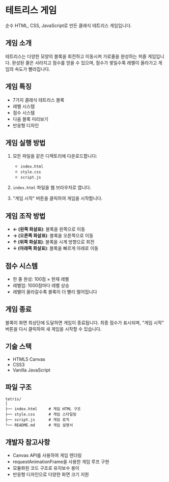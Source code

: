 # 테트리스 게임

순수 HTML, CSS, JavaScript로 만든 클래식 테트리스 게임입니다.

## 게임 소개

테트리스는 다양한 모양의 블록을 회전하고 이동시켜 가로줄을 완성하는 퍼즐 게임입니다. 완성된 줄은 사라지고 점수를 얻을 수 있으며, 점수가 쌓일수록 레벨이 올라가고 게임의 속도가 빨라집니다.

## 게임 특징

- 7가지 클래식 테트리스 블록
- 레벨 시스템
- 점수 시스템
- 다음 블록 미리보기
- 반응형 디자인

## 게임 실행 방법

1. 모든 파일을 같은 디렉토리에 다운로드합니다:
   - `index.html`
   - `style.css`
   - `script.js`

2. `index.html` 파일을 웹 브라우저로 엽니다.

3. "게임 시작" 버튼을 클릭하여 게임을 시작합니다.

## 게임 조작 방법

- **← (왼쪽 화살표)**: 블록을 왼쪽으로 이동
- **→ (오른쪽 화살표)**: 블록을 오른쪽으로 이동
- **↑ (위쪽 화살표)**: 블록을 시계 방향으로 회전
- **↓ (아래쪽 화살표)**: 블록을 빠르게 아래로 이동

## 점수 시스템

- 한 줄 완성: 100점 × 현재 레벨
- 레벨업: 1000점마다 레벨 상승
- 레벨이 올라갈수록 블록이 더 빨리 떨어집니다

## 게임 종료

블록이 화면 최상단에 도달하면 게임이 종료됩니다. 최종 점수가 표시되며, "게임 시작" 버튼을 다시 클릭하여 새 게임을 시작할 수 있습니다.

## 기술 스택

- HTML5 Canvas
- CSS3
- Vanilla JavaScript

## 파일 구조

```
tetris/
│
├── index.html     # 게임 HTML 구조
├── style.css      # 게임 스타일링
├── script.js      # 게임 로직
└── README.md      # 게임 설명서
```

## 개발자 참고사항

- Canvas API를 사용하여 게임 렌더링
- requestAnimationFrame을 사용한 게임 루프 구현
- 모듈화된 코드 구조로 유지보수 용이
- 반응형 디자인으로 다양한 화면 크기 지원 